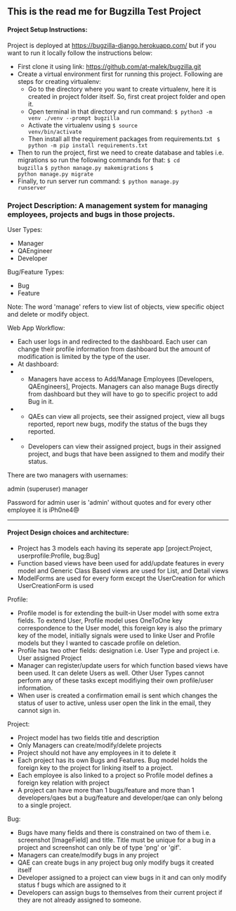## This is the read me for Bugzilla Test Project

#### Project Setup Instructions:
Project is deployed at https://bugzilla-django.herokuapp.com/ but if you want to run it locally follow the instructions below:
- First clone it using link: https://github.com/at-malek/bugzilla.git
- Create a virtual environment first for running this project. Following are steps for creating virtualenv:
  -  Go to the directory where you want to create virtualenv, here it is created in project folder itself. So, first creat project folder and open it.
  - Open terminal in that directory and run command: <code>$ python3 -m venv ./venv --prompt bugzilla</code>
  - Activate the virtualenv using <code>$ source venv/bin/activate</code>
  - Then install all the requirement packages from requirements.txt <code> $ python -m pip install requirements.txt</code>
- Then to run the project, first we need to create database and tables i.e. migrations so run the following commands for that:
  <code>$ cd bugzilla</code>
  <code>$ python manage.py makemigrations</code>
  <code>$ python manage.py migrate</code>
- Finally, to run server run command:
  <code>$ python manage.py runserver</code>
### Project Description: A management system for managing employees, projects and bugs in those projects.

User Types:
- Manager
- QAEngineer
- Developer

Bug/Feature Types:
- Bug
- Feature

Note: The word 'manage' refers to view list of objects, view specific object and delete or modify object.

Web App Workflow:
- Each user logs in and redirected to the dashboard. Each user can change their profile information from dashboard but the amount of modification is limited by the type of the user.
- At dashboard:
- - Managers have access to Add/Manage Employees [Developers, QAEngineers], Projects. Managers can also manage Bugs directly from dashboard but they will have to go to specific project to add Bug in it.
- - QAEs can view all projects, see their assigned project, view all bugs reported, report new bugs, modify the status of the bugs they reported.
- - Developers can view their assigned project, bugs in their assigned project, and bugs that have been assigned to them and modify their status.


There are two managers with usernames:

admin (superuser)
manager

Password for admin user is 'admin' without quotes and for every other employee it is iPh0ne4@

<hr/>

#### Project Design choices and architecture:
- Project has 3 models each having its seperate app [project:Project, userprofile:Profile, bug:Bug]
- Function based views have been used for add/update features in every model and Generic Class Based views are used for List, and Detail views
- ModelForms are used for every form except the UserCreation for which UserCreationForm is used

Profile:
- Profile model is for extending the built-in User model with some extra fields. To extend User, Profile model uses OneToOne key correspondence to the User model, this foreign key is also the primary key of the model, initially signals were used to linke User and Profile models but they I wanted to cascade profile on deletion.
- Profile has two other fields: designation i.e. User Type and project i.e. User assigned Project
- Manager can register/update users for which function based views have been used. It can delete Users as well. Other User Types cannot perform any of these tasks except modifiying their own profile/user information.
- When user is created a confirmation email is sent which changes the status of user to active, unless user open the link in the email, they cannot sign in.

Project:
- Project model has two fields title and description
- Only Managers can create/modify/delete projects
- Project should not have any employees in it to delete it
- Each project has its own Bugs and Features. Bug model holds the foreign key to the project for linking itself to a project.
- Each employee is also linked to a project so Profile model defines a foreign key relation with project
- A project can have more than 1 bugs/feature and more than 1 developers/qaes but a bug/feature and developer/qae can only belong to a single project.

Bug:
- Bugs have many fields and there is constrained on two of them i.e. screenshot [ImageField] and title. Title must be unique for a bug in a project and screenshot can only be of type 'png' or 'gif'.
- Managers can create/modify bugs in any project
- QAE can create bugs in any project bug only modify bugs it created itself
- Developer assigned to a project can view bugs in it and can only modify status f bugs which are assigned to it
- Developers can assign bugs to themselves from their current project if they are not already assigned to someone.
